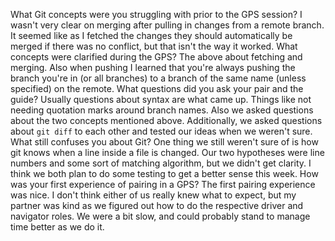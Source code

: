 What Git concepts were you struggling with prior to the GPS session?
  I wasn't very clear on merging after pulling in changes from a remote branch. It seemed like as I fetched the changes they should automatically be merged if there was no conflict, but that isn't the way it worked.
What concepts were clarified during the GPS?
  The above about fetching and merging. Also when pushing I learned that you're always pushing the branch you're in (or all branches) to a branch of the same name (unless specified) on the remote.
What questions did you ask your pair and the guide?
  Usually questions about syntax are what came up. Things like not needing quotation marks around branch names. Also we asked questions about the two concepts mentioned above. Additionally, we asked questions about `git diff` to each other and tested our ideas when we weren't sure.
What still confuses you about Git?
  One thing we still weren't sure of is how git knows when a line inside a file is changed. Our two hypotheses were line numbers and some sort of matching algorithm, but we didn't get clarity. I think we both plan to do some testing to get a better sense this week.
How was your first experience of pairing in a GPS?
  The first pairing experience was nice. I don't think either of us really knew what to expect, but my partner was kind as we figured out how to do the respective driver and navigator roles. We were a bit slow, and could probably stand to manage time better as we do it.